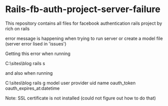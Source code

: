 # Rails-fb-auth-project-server-failure

This repository contains all files for facebook authentication rails project by rich on rails

error message is happening when trying to run server or create a model file (server error lised in 'issues')

Getting this error when running 

C:\sites\blog rails s

and also when running

C:\sites\blog rails g model user provider uid name oauth_token oauth_expires_at:datetime

Note: SSL certificate is not installed (could not figure out how to do that)
